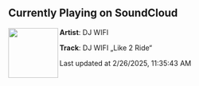 ## Currently Playing on SoundCloud

[<img align="left" width="100" src="https://i1.sndcdn.com/artworks-Yl1v2ondAgIAZu31-gDURXg-t500x500.jpg">](https://soundcloud.com/oaz010101/dj-wifi-like-2-ride-master)

**Artist**: DJ WIFI 

**Track**: DJ WIFI „Like 2 Ride“

Last updated at 2/26/2025, 11:35:43 AM
